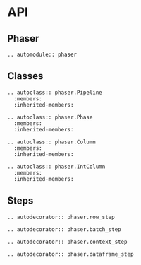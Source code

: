 # API

## Phaser

```{eval-rst}
.. automodule:: phaser
```

## Classes

```{eval-rst}
.. autoclass:: phaser.Pipeline
  :members:
  :inherited-members:

.. autoclass:: phaser.Phase
  :members:
  :inherited-members:

.. autoclass:: phaser.Column
  :members:
  :inherited-members:

.. autoclass:: phaser.IntColumn
  :members:
  :inherited-members:
```

## Steps

```{eval-rst}
.. autodecorator:: phaser.row_step

.. autodecorator:: phaser.batch_step

.. autodecorator:: phaser.context_step

.. autodecorator:: phaser.dataframe_step
```
